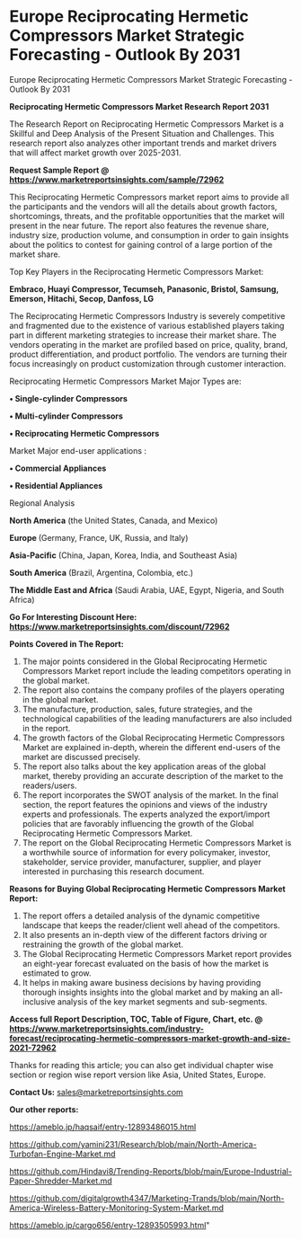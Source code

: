 # Europe Reciprocating Hermetic Compressors Market Strategic Forecasting - Outlook By 2031
Europe Reciprocating Hermetic Compressors Market Strategic Forecasting - Outlook By 2031

<strong>Reciprocating Hermetic Compressors Market Research Report 2031</strong>

The Research Report on Reciprocating Hermetic Compressors Market is a Skillful and Deep Analysis of the Present Situation and Challenges. This research report also analyzes other important trends and market drivers that will affect market growth over 2025-2031.

<strong>Request Sample Report @ <a href=https://www.marketreportsinsights.com/sample/72962>https://www.marketreportsinsights.com/sample/72962</a></strong>

This Reciprocating Hermetic Compressors market report aims to provide all the participants and the vendors will all the details about growth factors, shortcomings, threats, and the profitable opportunities that the market will present in the near future. The report also features the revenue share, industry size, production volume, and consumption in order to gain insights about the politics to contest for gaining control of a large portion of the market share.

Top Key Players in the Reciprocating Hermetic Compressors Market:

<strong>Embraco, Huayi Compressor, Tecumseh, Panasonic, Bristol, Samsung, Emerson, Hitachi, Secop, Danfoss, LG</strong>

The Reciprocating Hermetic Compressors Industry is severely competitive and fragmented due to the existence of various established players taking part in different marketing strategies to increase their market share. The vendors operating in the market are profiled based on price, quality, brand, product differentiation, and product portfolio. The vendors are turning their focus increasingly on product customization through customer interaction.

Reciprocating Hermetic Compressors Market Major Types are:

<strong>• Single-cylinder Compressors

• Multi-cylinder Compressors

• Reciprocating Hermetic Compressors</strong>

Market Major end-user applications :

<strong>• Commercial Appliances

• Residential Appliances</strong>

Regional Analysis

</u><strong><b>North America</b></strong> (the United States, Canada, and Mexico)

<strong><b>Europe </b></strong>(Germany, France, UK, Russia, and Italy)

<strong><b>Asia-Pacific</b></strong> (China, Japan, Korea, India, and Southeast Asia)

<strong><b>South America</b></strong> (Brazil, Argentina, Colombia, etc.)

<strong><b>The Middle East and Africa</b></strong> (Saudi Arabia, UAE, Egypt, Nigeria, and South Africa)

<strong>Go For Interesting Discount Here: <a href=https://www.marketreportsinsights.com/discount/72962>https://www.marketreportsinsights.com/discount/72962</a></strong>

<strong>Points Covered in The Report:</strong>
<ol>
  <li>The major points considered in the Global Reciprocating Hermetic Compressors Market report include the leading competitors operating in the global market.</li>
  <li>The report also contains the company profiles of the players operating in the global market.</li>
  <li>The manufacture, production, sales, future strategies, and the technological capabilities of the leading manufacturers are also included in the report.</li>
  <li>The growth factors of the Global Reciprocating Hermetic Compressors Market are explained in-depth, wherein the different end-users of the market are discussed precisely.</li>
  <li>The report also talks about the key application areas of the global market, thereby providing an accurate description of the market to the readers/users.</li>
  <li>The report incorporates the SWOT analysis of the market. In the final section, the report features the opinions and views of the industry experts and professionals. The experts analyzed the export/import policies that are favorably influencing the growth of the Global Reciprocating Hermetic Compressors Market.</li>
  <li>The report on the Global Reciprocating Hermetic Compressors Market is a worthwhile source of information for every policymaker, investor, stakeholder, service provider, manufacturer, supplier, and player interested in purchasing this research document.</li>
</ol>
<strong>Reasons for Buying Global Reciprocating Hermetic Compressors Market Report:</strong>

<ol>
  <li>The report offers a detailed analysis of the dynamic competitive landscape that keeps the reader/client well ahead of the competitors.</li>
  <li>It also presents an in-depth view of the different factors driving or restraining the growth of the global market.</li>
  <li>The Global Reciprocating Hermetic Compressors Market report provides an eight-year forecast evaluated on the basis of how the market is estimated to grow.</li>
  <li>It helps in making aware business decisions by having providing thorough insights insights into the global market and by making an all-inclusive analysis of the key market segments and sub-segments.</li>
</ol>
<strong>Access full Report Description, TOC, Table of Figure, Chart, etc. @ <a href=https://www.marketreportsinsights.com/industry-forecast/reciprocating-hermetic-compressors-market-growth-and-size-2021-72962>https://www.marketreportsinsights.com/industry-forecast/reciprocating-hermetic-compressors-market-growth-and-size-2021-72962</a></strong>


Thanks for reading this article; you can also get individual chapter wise section or region wise report version like Asia, United States, Europe.

<strong>Contact Us:</strong>
sales@marketreportsinsights.com

<strong>Our other reports:</strong>

<a href=https://ameblo.jp/haqsaif/entry-12893486015.html>https://ameblo.jp/haqsaif/entry-12893486015.html</a>

<a href=https://github.com/yamini231/Research/blob/main/North-America-Turbofan-Engine-Market.md>https://github.com/yamini231/Research/blob/main/North-America-Turbofan-Engine-Market.md</a>

<a href=https://github.com/Hindavi8/Trending-Reports/blob/main/Europe-Industrial-Paper-Shredder-Market.md>https://github.com/Hindavi8/Trending-Reports/blob/main/Europe-Industrial-Paper-Shredder-Market.md</a>

<a href=https://github.com/digitalgrowth4347/Marketing-Trands/blob/main/North-America-Wireless-Battery-Monitoring-System-Market.md>https://github.com/digitalgrowth4347/Marketing-Trands/blob/main/North-America-Wireless-Battery-Monitoring-System-Market.md</a>

<a href=https://ameblo.jp/cargo656/entry-12893505993.html>https://ameblo.jp/cargo656/entry-12893505993.html</a>"
